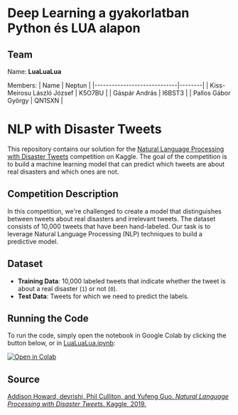 # Deep Learning a gyakorlatban Python és LUA alapon 
## Team
Name: **LuaLuaLua**

Members: 
| Name                        | Neptun | 
|-----------------------------|--------|
| Kiss-Meirosu László József  | K5O7BU |
| Gáspár András               | I6BST3 | 
| Pallos Gábor György         | QN1SXN |

# NLP with Disaster Tweets
This repository contains our solution for the [Natural Language Processing with Disaster Tweets](https://kaggle.com/competitions/nlp-getting-started) competition on Kaggle. The goal of the competition is to build a machine learning model that can predict which tweets are about real disasters and which ones are not.

## Competition Description
In this competition, we're challenged to create a model that distinguishes between tweets about real disasters and irrelevant tweets. The dataset consists of 10,000 tweets that have been hand-labeled. Our task is to leverage Natural Language Processing (NLP) techniques to build a predictive model.

## Dataset
- **Training Data**: 10,000 labeled tweets that indicate whether the tweet is about a real disaster (`1`) or not (`0`).
- **Test Data**: Tweets for which we need to predict the labels.

## Running the Code
To run the code, simply open the notebook in Google Colab by clicking the button below, or in [LuaLuaLua.ipynb](LuaLuaLua.ipynb):

[![Open in Colab](https://colab.research.google.com/assets/colab-badge.svg)](https://colab.research.google.com/github/gb999/LuaLuaLua/blob/main/LuaLuaLua.ipynb)



## Source
[Addison Howard, devrishi, Phil Culliton, and Yufeng Guo. *Natural Language Processing with Disaster Tweets*. Kaggle, 2019.](https://kaggle.com/competitions/nlp-getting-started)

